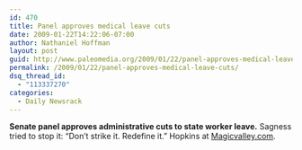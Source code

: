 ```yaml
---
id: 470
title: Panel approves medical leave cuts
date: 2009-01-22T14:22:06-07:00
author: Nathaniel Hoffman
layout: post
guid: http://www.paleomedia.org/2009/01/22/panel-approves-medical-leave-cuts/
permalink: /2009/01/22/panel-approves-medical-leave-cuts/
dsq_thread_id:
  - "113337270"
categories:
  - Daily Newsrack
---
```

**Senate panel approves administrative cuts to state worker leave.** Sagness tried to stop it: &#8220;Don&#8217;t strike it. Redefine it.&#8221; Hopkins at [Magicvalley.com](http://www.magicvalley.com/articles/2009/01/22/news/local_state/153382.txt).